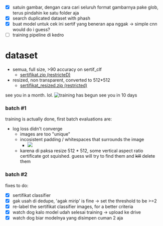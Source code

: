 - [x] satuin gambar, dengan cara cari seluruh format gambarnya pake glob, terus pindahin ke satu folder aja
- [x] search duplicated dataset with phash
- [x] buat model untuk cek ini sertif yang beneran apa nggak -> simple cnn would do i guess?
- [ ] training pipeline di kedro

# dataset
- semua, full size, >90 accuracy on sertif_clf
	- [sertifikat.zip (restricteD)](https://drive.google.com/file/d/1o6SM3Iq6KN0WrmYA6Mp3HwjRFmh9u-n7/view?usp=sharing)
- resized, non transparent, converted to 512*512
	- [sertifikat_resized.zip (restricted)](https://drive.google.com/file/d/1W-Iz_I__7oh5Qm1QA7QOX1NeAn7kZtYg/view?usp=sharing)


see you in a month. lol.
![training has begun see you in 10 days](https://i.imgur.com/Bh2i0zU.png)
### batch #1
training is actually done, first batch evaluations are:
- log loss didn't converge
	- images are too "unique"
	- incosistent padding / whitespaces that surrounds the image
		- ![](https://i.imgur.com/lTDK9Qy.png)
	- karena di paksa resize 512 * 512, some vertical aspect ratio certificate got squished. guess will try to find them and ~~kill~~ delete them

### batch #2
fixes to do:
- [x] sertifikat classifier
- [x] gak usah di dedupe, 'agak mirip' is fine -> set the threshold to be >=2
- [x] re-label the sertifikat classifier images, for a better criteria
- [x] watch dog kalo model udah selesai training -> upload ke drive
- [x] watch dog biar modelnya yang disimpen cuman 2 aja 
